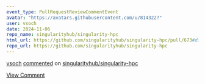 ```yaml
---
event_type: PullRequestReviewCommentEvent
avatar: "https://avatars.githubusercontent.com/u/814322?"
user: vsoch
date: 2024-11-06
repo_name: singularityhub/singularity-hpc
html_url: https://github.com/singularityhub/singularity-hpc/pull/673#discussion_r1831694857
repo_url: https://github.com/singularityhub/singularity-hpc
---
```


<a href='https://github.com/vsoch' target='_blank'>vsoch</a> <a href='https://github.com/singularityhub/singularity-hpc/pull/673#discussion_r1831694857' target='_blank'>commented</a> on <a href='https://github.com/singularityhub/singularity-hpc' target='_blank'>singularityhub/singularity-hpc</a>

<a href='https://github.com/singularityhub/singularity-hpc/pull/673#discussion_r1831694857' target='_blank'>View Comment</a>